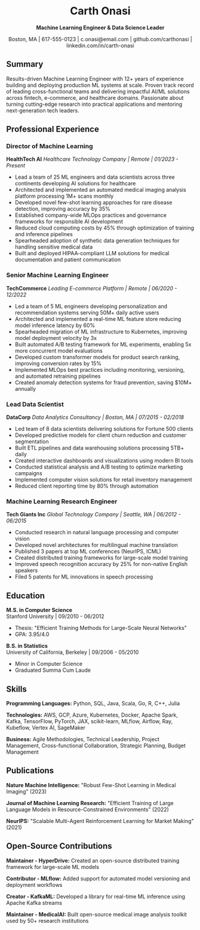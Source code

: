 <h1 style="text-align:center;">Carth Onasi</h1>

<p style="text-align:center;font-weight:bold;"> Machine Learning Engineer & Data Science Leader </p>

<p style="text-align:center;"> Boston, MA | 617-555-0123 | c.onasi@email.com | github.com/carthonasi | linkedin.com/in/carth-onasi </p>

## Summary

Results-driven Machine Learning Engineer with 12+ years of experience building and deploying production ML systems at scale. Proven track record of leading cross-functional teams and delivering impactful AI/ML solutions across fintech, e-commerce, and healthcare domains. Passionate about turning cutting-edge research into practical applications and mentoring next-generation tech leaders.

## Professional Experience

### Director of Machine Learning
**HealthTech AI** _Healthcare Technology Company | Remote | 01/2023 - Present_

- Lead a team of 25 ML engineers and data scientists across three continents developing AI solutions for healthcare
- Architected and implemented an automated medical imaging analysis platform processing 1M+ scans monthly
- Developed novel few-shot learning approaches for rare disease detection, improving accuracy by 35%
- Established company-wide MLOps practices and governance frameworks for responsible AI development
- Reduced cloud computing costs by 45% through optimization of training and inference pipelines
- Spearheaded adoption of synthetic data generation techniques for handling sensitive medical data
- Built and deployed HIPAA-compliant LLM solutions for medical documentation and patient communication

### Senior Machine Learning Engineer
**TechCommerce** _Leading E-commerce Platform | Remote | 06/2020 - 12/2022_

- Led a team of 5 ML engineers developing personalization and recommendation systems serving 50M+ daily active users
- Architected and implemented a real-time ML feature store reducing model inference latency by 60%
- Spearheaded migration of ML infrastructure to Kubernetes, improving model deployment velocity by 3x
- Built automated A/B testing framework for ML experiments, enabling 5x more concurrent model evaluations
- Developed custom transformer models for product search ranking, improving conversion rates by 15%
- Implemented MLOps best practices including monitoring, versioning, and automated retraining pipelines
- Created anomaly detection systems for fraud prevention, saving $10M+ annually

### Lead Data Scientist 
**DataCorp** _Data Analytics Consultancy | Boston, MA | 07/2015 - 02/2018_

- Led team of 8 data scientists delivering solutions for Fortune 500 clients
- Developed predictive models for client churn reduction and customer segmentation
- Built ETL pipelines and data warehousing solutions processing 5TB+ daily
- Created interactive dashboards and visualizations using modern BI tools
- Conducted statistical analysis and A/B testing to optimize marketing campaigns
- Implemented computer vision solutions for retail inventory management
- Reduced client reporting time by 80% through automation

### Machine Learning Research Engineer
**Tech Giants Inc** _Global Technology Company | Seattle, WA | 06/2012 - 06/2015_

- Conducted research in natural language processing and computer vision
- Developed novel architectures for multilingual machine translation
- Published 3 papers at top ML conferences (NeurIPS, ICML)
- Created distributed training frameworks for large-scale model training
- Improved speech recognition accuracy by 25% for non-native English speakers
- Filed 5 patents for ML innovations in speech processing

## Education

**M.S. in Computer Science**  
Stanford University | 09/2010 - 06/2012
- Thesis: "Efficient Training Methods for Large-Scale Neural Networks"
- GPA: 3.95/4.0

**B.S. in Statistics**  
University of California, Berkeley | 09/2006 - 05/2010
- Minor in Computer Science
- Graduated Summa Cum Laude

## Skills

**Programming Languages:** Python, SQL, Java, Scala, Go, R, C++, Julia

**Technologies:** AWS, GCP, Azure, Kubernetes, Docker, Apache Spark, Kafka, TensorFlow, PyTorch, JAX, scikit-learn, MLflow, Airflow, Ray, Kubeflow, Vertex AI, SageMaker

**Business:** Agile Methodologies, Technical Leadership, Project Management, Cross-functional Collaboration, Strategic Planning, Budget Management

## Publications

**Nature Machine Intelligence:** "Robust Few-Shot Learning in Medical Imaging" (2023)

**Journal of Machine Learning Research:** "Efficient Training of Large Language Models in Resource-Constrained Environments" (2022)

**NeurIPS:** "Scalable Multi-Agent Reinforcement Learning for Market Making" (2021)

## Open-Source Contributions

**Maintainer - HyperDrive:** Created an open-source distributed training framework for large-scale ML models

**Contributor - MLflow:** Added support for automated model versioning and deployment workflows

**Creator - KafkaML:** Developed a library for real-time ML inference using Apache Kafka streams

**Maintainer - MedicalAI:** Built open-source medical image analysis toolkit used by 50+ research institutions